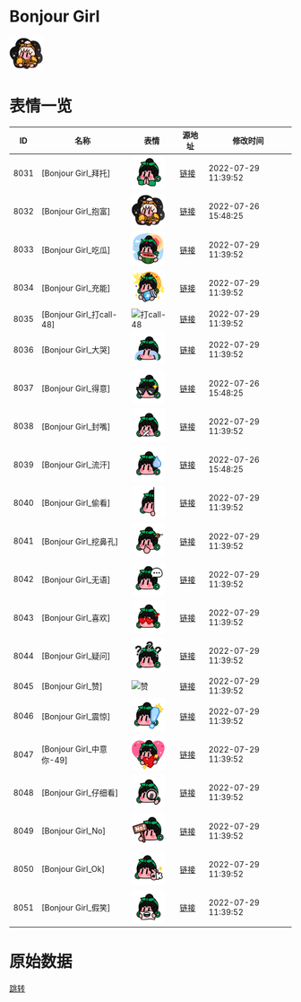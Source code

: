 # Bonjour Girl

<img src="./cover.png" height="60" alt="cover" />

# 表情一览

|ID|名称|表情|源地址|修改时间|
|----|----|----|----|----|
|8031|[Bonjour Girl_拜托]|<img src="./pic/008031_%5BBonjour Girl_拜托%5D.png" height="60" alt="拜托"/>|[链接](http://i0.hdslb.com/bfs/emote/0dcbd0d60d708879af33f677b24882482ba65e29.png)|2022-07-29 11:39:52|
|8032|[Bonjour Girl_抱富]|<img src="./pic/008032_%5BBonjour Girl_抱富%5D.png" height="60" alt="抱富"/>|[链接](http://i0.hdslb.com/bfs/emote/49bddb0ae7e5e4d40f8c9c8adb9cb4dd1e2460e2.png)|2022-07-26 15:48:25|
|8033|[Bonjour Girl_吃瓜]|<img src="./pic/008033_%5BBonjour Girl_吃瓜%5D.png" height="60" alt="吃瓜"/>|[链接](http://i0.hdslb.com/bfs/emote/d5814d6e81c8ec0952f58e3ab8a5d8f1c77cd3e4.png)|2022-07-29 11:39:52|
|8034|[Bonjour Girl_充能]|<img src="./pic/008034_%5BBonjour Girl_充能%5D.png" height="60" alt="充能"/>|[链接](http://i0.hdslb.com/bfs/emote/ca27a7edd676c74c2b9c98cbd1622aff4d790240.png)|2022-07-29 11:39:52|
|8035|[Bonjour Girl_打call-48]|<img src="./pic/008035_%5BBonjour Girl_打call-48%5D.png" height="60" alt="打call-48"/>|[链接](http://i0.hdslb.com/bfs/emote/399abe857a95f50bddc03eb5d4060ca5132c8f82.png)|2022-07-29 11:39:52|
|8036|[Bonjour Girl_大哭]|<img src="./pic/008036_%5BBonjour Girl_大哭%5D.png" height="60" alt="大哭"/>|[链接](http://i0.hdslb.com/bfs/emote/f55116d11a89067baa03a909469f114dfbeee716.png)|2022-07-29 11:39:52|
|8037|[Bonjour Girl_得意]|<img src="./pic/008037_%5BBonjour Girl_得意%5D.png" height="60" alt="得意"/>|[链接](http://i0.hdslb.com/bfs/emote/4539109abbfef93b4488ae39ce2556bee9a83221.png)|2022-07-26 15:48:25|
|8038|[Bonjour Girl_封嘴]|<img src="./pic/008038_%5BBonjour Girl_封嘴%5D.png" height="60" alt="封嘴"/>|[链接](http://i0.hdslb.com/bfs/emote/08affa5b5f442b44172ce6ddf9a87ffbd964d22c.png)|2022-07-29 11:39:52|
|8039|[Bonjour Girl_流汗]|<img src="./pic/008039_%5BBonjour Girl_流汗%5D.png" height="60" alt="流汗"/>|[链接](http://i0.hdslb.com/bfs/emote/3e6b4877356e067e96fb07b282baabff3f5d9577.png)|2022-07-26 15:48:25|
|8040|[Bonjour Girl_偷看]|<img src="./pic/008040_%5BBonjour Girl_偷看%5D.png" height="60" alt="偷看"/>|[链接](http://i0.hdslb.com/bfs/emote/e4a500471b74e00afbc9abbff83782b693b8fc6a.png)|2022-07-29 11:39:52|
|8041|[Bonjour Girl_挖鼻孔]|<img src="./pic/008041_%5BBonjour Girl_挖鼻孔%5D.png" height="60" alt="挖鼻孔"/>|[链接](http://i0.hdslb.com/bfs/emote/9047b83a63cafd6a0ef044e3bdee11d341a83607.png)|2022-07-29 11:39:52|
|8042|[Bonjour Girl_无语]|<img src="./pic/008042_%5BBonjour Girl_无语%5D.png" height="60" alt="无语"/>|[链接](http://i0.hdslb.com/bfs/emote/13b837949e3853fe9bf7a91e764c6736a50fb848.png)|2022-07-29 11:39:52|
|8043|[Bonjour Girl_喜欢]|<img src="./pic/008043_%5BBonjour Girl_喜欢%5D.png" height="60" alt="喜欢"/>|[链接](http://i0.hdslb.com/bfs/emote/d4fdf9634443df18f17e2ab4bca8d69d94445e31.png)|2022-07-29 11:39:52|
|8044|[Bonjour Girl_疑问]|<img src="./pic/008044_%5BBonjour Girl_疑问%5D.png" height="60" alt="疑问"/>|[链接](http://i0.hdslb.com/bfs/emote/8247663234c8b6a8915e390128e51282e5260d44.png)|2022-07-29 11:39:52|
|8045|[Bonjour Girl_赞]|<img src="./pic/008045_%5BBonjour Girl_赞%5D.png" height="60" alt="赞"/>|[链接](http://i0.hdslb.com/bfs/emote/c34a4faa388989457fb3327b654d45b9ac833fa9.png)|2022-07-29 11:39:52|
|8046|[Bonjour Girl_震惊]|<img src="./pic/008046_%5BBonjour Girl_震惊%5D.png" height="60" alt="震惊"/>|[链接](http://i0.hdslb.com/bfs/emote/62b78edbebcf4da11a0172009da2196bb4ed58c5.png)|2022-07-29 11:39:52|
|8047|[Bonjour Girl_中意你-49]|<img src="./pic/008047_%5BBonjour Girl_中意你-49%5D.png" height="60" alt="中意你-49"/>|[链接](http://i0.hdslb.com/bfs/emote/cbda3e086dc6d8777e69bcaee6747146780643cb.png)|2022-07-29 11:39:52|
|8048|[Bonjour Girl_仔细看]|<img src="./pic/008048_%5BBonjour Girl_仔细看%5D.png" height="60" alt="仔细看"/>|[链接](http://i0.hdslb.com/bfs/emote/1eedc26373277fbcaa98157e015881bfbeda2088.png)|2022-07-29 11:39:52|
|8049|[Bonjour Girl_No]|<img src="./pic/008049_%5BBonjour Girl_No%5D.png" height="60" alt="No"/>|[链接](http://i0.hdslb.com/bfs/emote/67859f7a8124fbed87121fab5e2781358b89e925.png)|2022-07-29 11:39:52|
|8050|[Bonjour Girl_Ok]|<img src="./pic/008050_%5BBonjour Girl_Ok%5D.png" height="60" alt="Ok"/>|[链接](http://i0.hdslb.com/bfs/emote/c31f0988ef28e2b3926f5e7dfa34a9f4cc42a6fa.png)|2022-07-29 11:39:52|
|8051|[Bonjour Girl_假笑]|<img src="./pic/008051_%5BBonjour Girl_假笑%5D.png" height="60" alt="假笑"/>|[链接](http://i0.hdslb.com/bfs/emote/a5a82ce8f40c057d6521d55048826a96c68f616e.png)|2022-07-29 11:39:52|

# 原始数据

[跳转](./raw.json)

